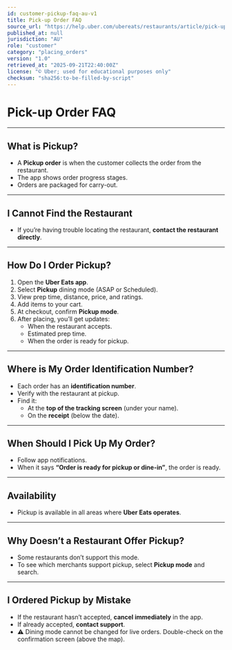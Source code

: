 ```yaml
---
id: customer-pickup-faq-au-v1
title: Pick-up Order FAQ
source_url: "https://help.uber.com/ubereats/restaurants/article/pick-up-order-faq?nodeId=de1d0166-f658-48eb-9033-e87325db7ac7"
published_at: null
jurisdiction: "AU"
role: "customer"
category: "placing_orders"
version: "1.0"
retrieved_at: "2025-09-21T22:40:00Z"
license: "© Uber; used for educational purposes only"
checksum: "sha256:to-be-filled-by-script"
---
```


# Pick-up Order FAQ

---

## What is Pickup?
- A **Pickup order** is when the customer collects the order from the restaurant.  
- The app shows order progress stages.  
- Orders are packaged for carry-out.  

---

## I Cannot Find the Restaurant
- If you’re having trouble locating the restaurant, **contact the restaurant directly**.  

---

## How Do I Order Pickup?
1. Open the **Uber Eats app**.  
2. Select **Pickup** dining mode (ASAP or Scheduled).  
3. View prep time, distance, price, and ratings.  
4. Add items to your cart.  
5. At checkout, confirm **Pickup mode**.  
6. After placing, you’ll get updates:  
   - When the restaurant accepts.  
   - Estimated prep time.  
   - When the order is ready for pickup.  

---

## Where is My Order Identification Number?
- Each order has an **identification number**.  
- Verify with the restaurant at pickup.  
- Find it:  
  - At the **top of the tracking screen** (under your name).  
  - On the **receipt** (below the date).  

---

## When Should I Pick Up My Order?
- Follow app notifications.  
- When it says **“Order is ready for pickup or dine-in”**, the order is ready.  

---

## Availability
- Pickup is available in all areas where **Uber Eats operates**.  

---

## Why Doesn’t a Restaurant Offer Pickup?
- Some restaurants don’t support this mode.  
- To see which merchants support pickup, select **Pickup mode** and search.  

---

## I Ordered Pickup by Mistake
- If the restaurant hasn’t accepted, **cancel immediately** in the app.  
- If already accepted, **contact support**.  
- ⚠️ Dining mode cannot be changed for live orders. Double-check on the confirmation screen (above the map).  
